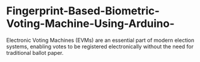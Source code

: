 # Fingerprint-Based-Biometric-Voting-Machine-Using-Arduino-
Electronic Voting Machines (EVMs) are an essential part of modern election systems, enabling votes to be registered electronically without the need for traditional ballot paper.
